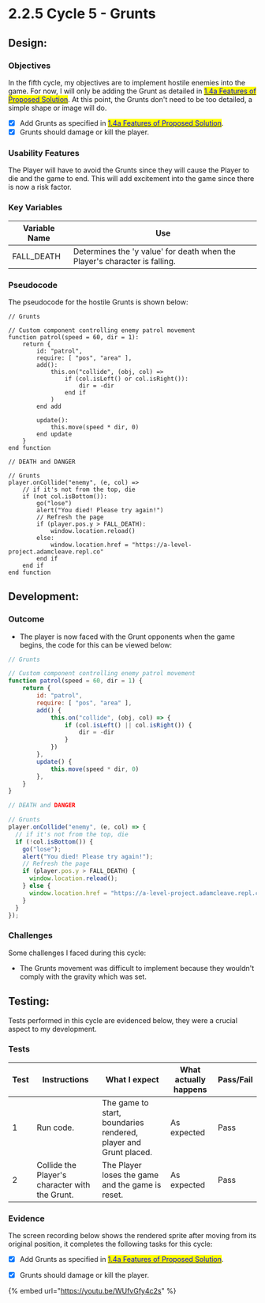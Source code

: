 # 2.2.5 Cycle 5 - Grunts

## Design:

### Objectives

In the fifth cycle, my objectives are to implement hostile enemies into the game. For now, I will only be adding the Grunt as detailed in [<mark style="color:blue;">1.4a Features of Proposed Solution</mark>](../1-analysis/1.4a-features-of-the-proposed-solution.md#opponents). At this point, the Grunts don't need to be too detailed, a simple shape or image will do.

* [x] Add Grunts as specified in [<mark style="color:blue;">1.4a Features of Proposed Solution</mark>](../1-analysis/1.4a-features-of-the-proposed-solution.md#opponents).
* [x] Grunts should damage or kill the player.

### Usability Features

The Player will have to avoid the Grunts since they will cause the Player to die and the game to end. This will add excitement into the game since there is now a risk factor.



### Key Variables

| Variable Name | Use                                                                        |
| ------------- | -------------------------------------------------------------------------- |
| FALL\_DEATH   | Determines the 'y value' for death when the Player's character is falling. |

### Pseudocode

The pseudocode for the hostile Grunts is shown below:

```
// Grunts

// Custom component controlling enemy patrol movement
function patrol(speed = 60, dir = 1):
    return {
        id: "patrol",
        require: [ "pos", "area" ],
        add():
            this.on("collide", (obj, col) =>
                if (col.isLeft() or col.isRight()):
                    dir = -dir
                end if
            )
        end add

        update():
            this.move(speed * dir, 0)
        end update
    }
end function

// DEATH and DANGER

// Grunts
player.onCollide("enemy", (e, col) =>
    // if it's not from the top, die
    if (not col.isBottom()):
        go("lose")
        alert("You died! Please try again!")
        // Refresh the page
        if (player.pos.y > FALL_DEATH):
            window.location.reload()
        else:
            window.location.href = "https://a-level-project.adamcleave.repl.co"
        end if
    end if
end function

```

## Development:

### Outcome

* The player is now faced with the Grunt opponents when the game begins, the code for this can be viewed below:

```javascript
// Grunts

// Custom component controlling enemy patrol movement
function patrol(speed = 60, dir = 1) {
	return {
		id: "patrol",
		require: [ "pos", "area" ],
		add() {
			this.on("collide", (obj, col) => {
				if (col.isLeft() || col.isRight()) {
					dir = -dir
				}
			})
		},
		update() {
			this.move(speed * dir, 0)
		},
	}
}

// DEATH and DANGER

// Grunts
player.onCollide("enemy", (e, col) => {
  // if it's not from the top, die
  if (!col.isBottom()) {
    go("lose");
    alert("You died! Please try again!");
    // Refresh the page
    if (player.pos.y > FALL_DEATH) {
      window.location.reload();
    } else {
      window.location.href = "https://a-level-project.adamcleave.repl.co";
    }
  }
});
```

### Challenges

Some challenges I faced during this cycle:

* The Grunts movement was difficult to implement because they wouldn't comply with the gravity which was set.

## Testing:

Tests performed in this cycle are evidenced below, they were a crucial aspect to my development.

### Tests

| Test | Instructions                                   | What I expect                                                    | What actually happens | Pass/Fail |
| ---- | ---------------------------------------------- | ---------------------------------------------------------------- | --------------------- | --------- |
| 1    | Run code.                                      | The game to start, boundaries rendered, player and Grunt placed. | As expected           | Pass      |
| 2    | Collide the Player's character with the Grunt. | The Player loses the game and the game is reset.                 | As expected           | Pass      |

### Evidence

The screen recording below shows the rendered sprite after moving from its original position, it completes the following tasks for this cycle:

* [x] Add Grunts as specified in [<mark style="color:blue;">1.4a Features of Proposed Solution</mark>](../1-analysis/1.4a-features-of-the-proposed-solution.md#opponents).
* [x] Grunts should damage or kill the player.



{% embed url="https://youtu.be/WUfvGfy4c2s" %}
